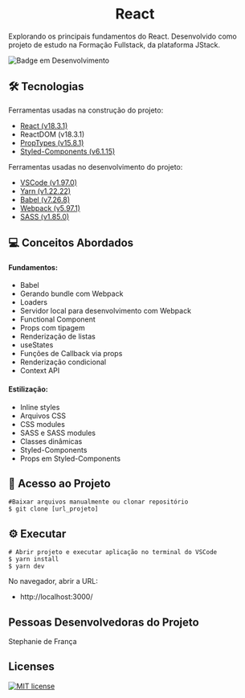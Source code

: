 <h1 align="center">React</h1>

Explorando os principais fundamentos do React. Desenvolvido como projeto de estudo na Formação Fullstack, da plataforma JStack.

![Badge em Desenvolvimento](http://img.shields.io/static/v1?label=STATUS&message=CONCLUÍDO&color=GREEN&style=for-the-badge)

## :hammer_and_wrench: Tecnologias
Ferramentas usadas na construção do projeto:
- [React (v18.3.1)](https://18.react.dev/)
- ReactDOM (v18.3.1)
- [PropTypes (v15.8.1)](https://www.npmjs.com/package/prop-types)
- [Styled-Components (v6.1.15)](https://styled-components.com/)

Ferramentas usadas no desenvolvimento do projeto:
- [VSCode (v1.97.0)](https://code.visualstudio.com/)
- [Yarn (v1.22.22)](https://classic.yarnpkg.com/lang/en/)
- [Babel (v7.26.8)](https://babeljs.io/)
- [Webpack (v5.97.1)](https://webpack.js.org/)
- [SASS (v1.85.0)](https://sass-lang.com/)

## :computer: Conceitos Abordados

#### Fundamentos:

- Babel
- Gerando bundle com Webpack
- Loaders
- Servidor local para desenvolvimento com Webpack
- Functional Component
- Props com tipagem
- Renderização de listas
- useStates
- Funções de Callback via props
- Renderização condicional
- Context API

#### Estilização:

- Inline styles
- Arquivos CSS
- CSS modules
- SASS e SASS modules
- Classes dinâmicas
- Styled-Components
- Props em Styled-Components

## :open_file_folder: Acesso ao Projeto
```
#Baixar arquivos manualmente ou clonar repositório
$ git clone [url_projeto]
```

## :gear: Executar
```
# Abrir projeto e executar aplicação no terminal do VSCode
$ yarn install
$ yarn dev
```
No navegador, abrir a URL:
- http://localhost:3000/

## Pessoas Desenvolvedoras do Projeto

Stephanie de França

## Licenses
[![MIT license](https://img.shields.io/badge/License-MIT-blue.svg)](https://lbesson.mit-license.org/)

